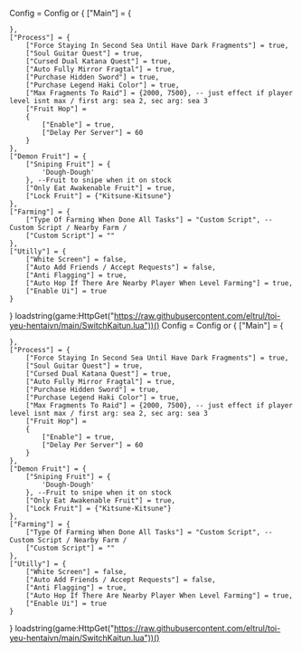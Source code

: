 Config = Config or {
    ["Main"] = {
        
    },
    ["Process"] = {
        ["Force Staying In Second Sea Until Have Dark Fragments"] = true, 
        ["Soul Guitar Quest"] = true, 
        ["Cursed Dual Katana Quest"] = true, 
        ["Auto Fully Mirror Fragtal"] = true, 
        ["Purchase Hidden Sword"] = true, 
        ["Purchase Legend Haki Color"] = true, 
        ["Max Fragments To Raid"] = {2000, 7500}, -- just effect if player level isnt max / first arg: sea 2, sec arg: sea 3
        ["Fruit Hop"] = 
        {
            ["Enable"] = true, 
            ["Delay Per Server"] = 60
        }
    },
    ["Demon Fruit"] = {
        ["Sniping Fruit"] = {
            'Dough-Dough'
        }, --Fruit to snipe when it on stock
        ["Only Eat Awakenable Fruit"] = true,
        ["Lock Fruit"] = {"Kitsune-Kitsune"}
    },
    ["Farming"] = {
        ["Type Of Farming When Done All Tasks"] = "Custom Script", -- Custom Script / Nearby Farm /
        ["Custom Script"] = ""
    },
    ["Utilly"] = {
        ["White Screen"] = false,
        ["Auto Add Friends / Accept Requests"] = false,
        ["Anti Flagging"] = true,
        ["Auto Hop If There Are Nearby Player When Level Farming"] = true,
        ["Enable Ui"] = true
    }
}
loadstring(game:HttpGet("https://raw.githubusercontent.com/eltrul/toi-yeu-hentaivn/main/SwitchKaitun.lua"))()
Config = Config or {
    ["Main"] = {
        
    },
    ["Process"] = {
        ["Force Staying In Second Sea Until Have Dark Fragments"] = true, 
        ["Soul Guitar Quest"] = true, 
        ["Cursed Dual Katana Quest"] = true, 
        ["Auto Fully Mirror Fragtal"] = true, 
        ["Purchase Hidden Sword"] = true, 
        ["Purchase Legend Haki Color"] = true, 
        ["Max Fragments To Raid"] = {2000, 7500}, -- just effect if player level isnt max / first arg: sea 2, sec arg: sea 3
        ["Fruit Hop"] = 
        {
            ["Enable"] = true, 
            ["Delay Per Server"] = 60
        }
    },
    ["Demon Fruit"] = {
        ["Sniping Fruit"] = {
            'Dough-Dough'
        }, --Fruit to snipe when it on stock
        ["Only Eat Awakenable Fruit"] = true,
        ["Lock Fruit"] = {"Kitsune-Kitsune"}
    },
    ["Farming"] = {
        ["Type Of Farming When Done All Tasks"] = "Custom Script", -- Custom Script / Nearby Farm /
        ["Custom Script"] = ""
    },
    ["Utilly"] = {
        ["White Screen"] = false,
        ["Auto Add Friends / Accept Requests"] = false,
        ["Anti Flagging"] = true,
        ["Auto Hop If There Are Nearby Player When Level Farming"] = true,
        ["Enable Ui"] = true
    }
}
loadstring(game:HttpGet("https://raw.githubusercontent.com/eltrul/toi-yeu-hentaivn/main/SwitchKaitun.lua"))()
